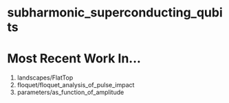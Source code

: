 # subharmonic_superconducting_qubits

# Most Recent Work In...

1. landscapes/FlatTop
2. floquet/floquet_analysis_of_pulse_impact
3. parameters/as_function_of_amplitude